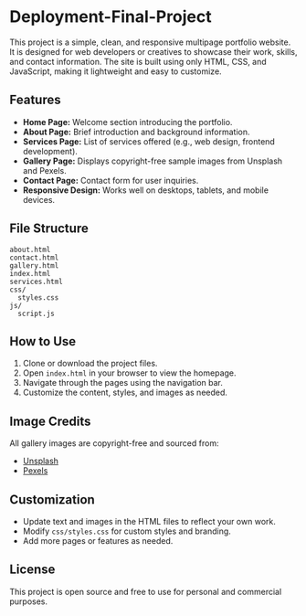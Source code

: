 # Deployment-Final-Project
This project is a simple, clean, and responsive multipage portfolio website. It is designed for web developers or creatives to showcase their work, skills, and contact information. The site is built using only HTML, CSS, and JavaScript, making it lightweight and easy to customize.

## Features

- **Home Page:** Welcome section introducing the portfolio.
- **About Page:** Brief introduction and background information.
- **Services Page:** List of services offered (e.g., web design, frontend development).
- **Gallery Page:** Displays copyright-free sample images from Unsplash and Pexels.
- **Contact Page:** Contact form for user inquiries.
- **Responsive Design:** Works well on desktops, tablets, and mobile devices.

## File Structure

```
about.html
contact.html
gallery.html
index.html
services.html
css/
  styles.css
js/
  script.js
```

## How to Use

1. Clone or download the project files.
2. Open `index.html` in your browser to view the homepage.
3. Navigate through the pages using the navigation bar.
4. Customize the content, styles, and images as needed.

## Image Credits

All gallery images are copyright-free and sourced from:
- [Unsplash](https://unsplash.com/)
- [Pexels](https://pexels.com/)

## Customization

- Update text and images in the HTML files to reflect your own work.
- Modify `css/styles.css` for custom styles and branding.
- Add more pages or features as needed.

## License

This project is open source and free to use for personal and commercial purposes.
